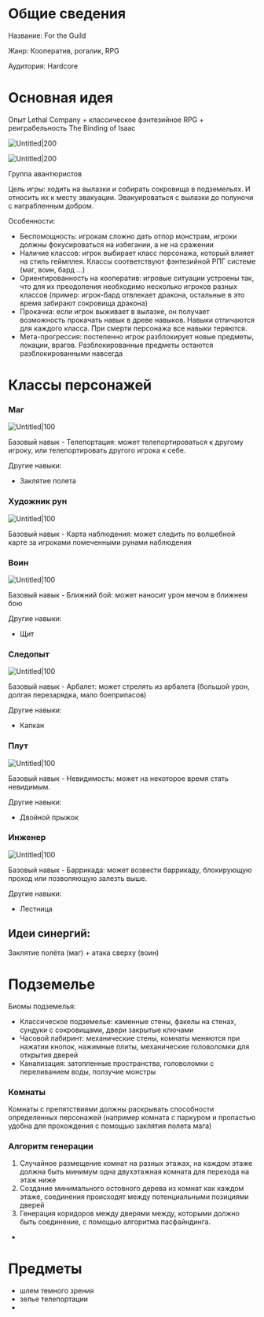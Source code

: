 
# Общие сведения

Название: For the Guild

Жанр: Кооператив, рогалик, RPG

Аудитория: Hardcore

# Основная идея

Опыт Lethal Company + классическое фэнтезийное RPG + реиграбельность The Binding of Isaac

![Untitled|200](Untitled.png)


![Untitled|200](Untitled%201.png)

Группа авантюристов

Цель игры: ходить на вылазки и собирать сокровища в подземельях. И относить их к месту эвакуации. Эвакуироваться с вылазки до полуночи с награбленным добром.

Особенности:

- Беспомощность: игрокам сложно дать отпор монстрам, игроки должны фокусироваться на избегании, а не на сражении
- Наличие классов: игрок выбирает класс персонажа, который влияет на стиль геймплея. Классы соответствуют фэнтезийной РПГ системе (маг, воин, бард …)
- Ориентированность на кооператив: игровые ситуации устроены так, что для их преодоления необходимо несколько игроков разных классов (пример: игрок-бард отвлекает дракона, остальные в это время забирают сокровища дракона)
- Прокачка: если игрок выживает в вылазке, он получает возможность прокачать навык в древе навыков. Навыки отличаются для каждого класса. При смерти персонажа все навыки теряются.
- Мета-прогрессия: постепенно игрок разблокирует новые предметы, локации, врагов. Разблокированные предметы остаются разблокированными навсегда

# Классы персонажей

### Маг
![Untitled|100](3f5d3480-0825-4c5a-9da6-00152d1fbb4b.png)

Базовый навык - Телепортация: может телепортироваться к другому игроку, или телепортировать другого игрока к себе.

Другие навыки:

- Заклятие полета

### Художник рун
![Untitled|100](7ca4f773-d843-4586-a292-b9bf2c547c6b.png)

Базовый навык - Карта наблюдения: может следить по волшебной карте за игроками помеченными рунами наблюдения

### Воин
![Untitled|100](9b9585e7-734c-4222-86a6-77db1f1d969c.png)

Базовый навык - Ближний бой: может наносит урон мечом в ближнем бою

Другие навыки:

- Щит

### Следопыт
![Untitled|100](1f9ac426-7b28-45a9-b364-fe436e408edb.png)

Базовый навык - Арбалет: может стрелять из арбалета (большой урон, долгая перезарядка, мало боеприпасов)

Другие навыки:

- Капкан

### Плут
![Untitled|100](489eee18-4f16-4154-bed2-3c752bbb94f2.png)

Базовый навык - Невидимость: может на некоторое время стать невидимым.

Другие навыки:

- Двойной прыжок

### Инженер
![Untitled|100](08f6e6e5-3194-41e8-9b54-bad77d784fd9.png)

Базовый навык - Баррикада: может возвести баррикаду, блокирующую проход или позволяющую залезть выше.

Другие навыки:

- Лестница

## Идеи синергий:

Заклятие полёта (маг) + атака сверху (воин) 

# Подземелье

Биомы подземелья:

- Классическое подземелье: каменные стены, факелы на стенах, сундуки с сокровищами, двери закрытые ключами
- Часовой лабиринт: механические стены, комнаты меняются при нажатии кнопок, нажимные плиты, механические головоломки для открытия дверей
- Канализация: затопленные пространства, головоломки с переливанием воды, ползучие монстры

### Комнаты

Комнаты с препятствиями должны раскрывать способности определенных персонажей (например комната с паркуром и пропастью удобна для прохождения с помощью заклятия полета мага)

### Алгоритм генерации

1. Случайное размещение комнат на разных этажах, на каждом этаже должна быть минимум одна двухэтажная комната для перехода на этаж ниже
2. Создание минимального остовного дерева из комнат как каждом этаже, соединения происходят между потенциальными позициями дверей
3. Генерация коридоров между дверями между, которыми должно быть соединение, с помощью алгоритма пасфайндинга.


- 

# Предметы

- шлем темного зрения
- зелье телепортации
-